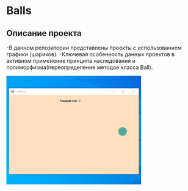 # Balls
## Описание проекта
-В данном репозитории представлены проекты с использованием графики (шариков).
-Ключевая особенность данных проектов в активном применение принципа наследования и полиморфизма(переопределение методов класса Ball).

<p><img src="https://github.com/Alex-Tairov/Balls/blob/main/FN.gif" alt="screenshot" width=70%></p>
